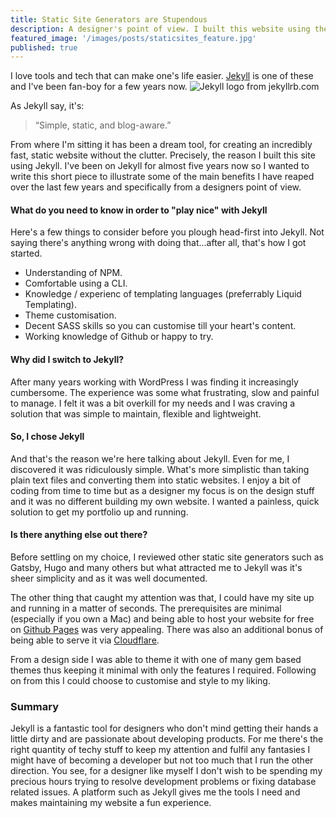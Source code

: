```yaml
---
title: Static Site Generators are Stupendous
description: A designer's point of view. I built this website using the Jekyll static site generator.
featured_image: '/images/posts/staticsites_feature.jpg'
published: true
---
```


I love tools and tech that can make one's life easier.  [Jekyll](https://jekyllrb.com/) is one of these and I've been fan-boy for a few years now.
![Jekyll logo from jekyllrb.com](https://jekyllrb.com/img/jekyll-og.png)


As Jekyll say, it's:

> “Simple, static, and blog-aware.”

From where I'm sitting it has been a dream tool, for creating an incredibly fast, static website without the clutter.  Precisely, the reason I built this site using Jekyll. I've been on Jekyll for almost five years now so I wanted to write this short piece to illustrate some of the main benefits I have reaped over the last few years and specifically from a designers point of view.

#### What do you need to know in order to "play nice" with Jekyll
Here's a few things to consider before you plough head-first into Jekyll.  Not saying there's anything wrong with doing that...after all, that's how I got started.

* Understanding of NPM.
* Comfortable using a CLI.
* Knowledge / experienc of templating languages (preferrably Liquid Templating).
* Theme customisation.
* Decent SASS skills so you can customise till your heart's content.
* Working knowledge of Github or happy to try.

#### Why did I switch to Jekyll?
After many years working with WordPress I was finding it increasingly cumbersome.  The experience was some what frustrating,
slow and painful to manage.  I felt it was a bit overkill for my needs and I was craving a solution that was simple to maintain, flexible and lightweight.

#### So, I chose Jekyll
And that's the reason we're here talking about Jekyll.  Even for me, I discovered it was ridiculously simple.  What's more simplistic than taking plain text files and converting them into static websites.  I enjoy a bit of coding from time to time but as a designer my focus is on the design stuff and it was no different building my own website.  I wanted a painless, quick solution to get my portfolio up and running.

#### Is there anything else out there?
Before settling on my choice, I reviewed other static site generators such as Gatsby, Hugo and many others but what attracted me to Jekyll was it's sheer simplicity and as it was well documented.

The other thing that caught my attention was that, I could have my site up and running in a matter of seconds.  The prerequisites are minimal (especially if you own a Mac) and being able to host your website for free on [Github Pages](https://pages.github.com/) was very appealing.  There was also an additional bonus of being able to serve it via [Cloudflare](https://www.cloudflare.com/en-au/).

From a design side I was able to theme it with one of many gem based themes thus keeping it minimal with only the features I required.  Following on from this I could choose to customise and style to my liking.

### Summary
Jekyll is a fantastic tool for designers who don't mind getting their hands a little dirty and are passionate about developing products.  For me there's the right quantity of techy stuff to keep my attention and fulfil any fantasies I might have of becoming a developer but not too much that I run the other direction.  You see, for a designer like myself I don't wish to be spending my precious hours trying to resolve development problems or fixing database related issues.  A platform such as Jekyll gives me the tools I need and makes maintaining my website a fun experience.
